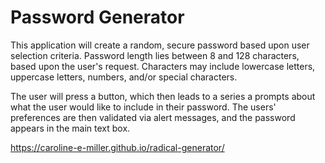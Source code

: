 # Password Generator

This application will create a random, secure password based upon user selection criteria. Password length lies between 8 and 128 characters, based upon the user's request. Characters may include lowercase letters, uppercase letters, numbers, and/or special characters. 

The user will press a button, which then leads to a series a prompts about what the user would like to include in their password. The users' preferences are then validated via alert messages, and the password appears in the main text box.

https://caroline-e-miller.github.io/radical-generator/
